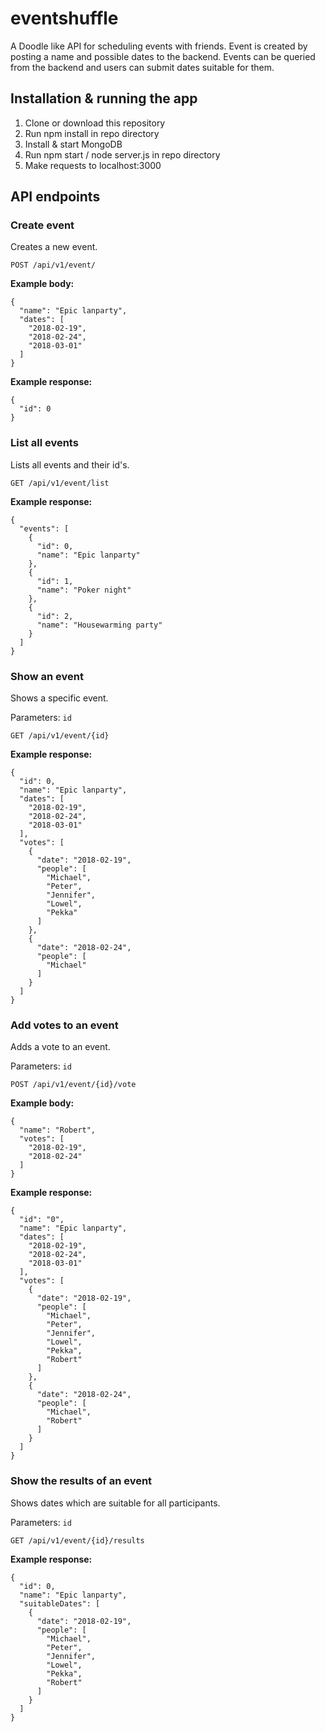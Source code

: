 # eventshuffle
A Doodle like API for scheduling events with friends. Event is created by posting a name and possible dates to the backend. Events can be queried from the backend and users can submit dates suitable for them.

## Installation & running the app
1. Clone or download this repository
2. Run npm install in repo directory
3. Install & start MongoDB
4. Run npm start / node server.js in repo directory
5. Make requests to localhost:3000

## API endpoints
### Create event

Creates a new event.

```POST /api/v1/event/```

**Example body:**

```
{
  "name": "Epic lanparty",
  "dates": [
    "2018-02-19",
    "2018-02-24",
    "2018-03-01"
  ]
}
```

**Example response:**

```
{
  "id": 0
}
```
### List all events

Lists all events and their id's.

```GET /api/v1/event/list ```

**Example response:**

```
{
  "events": [
    {
      "id": 0,
      "name": "Epic lanparty"
    },
    {
      "id": 1,
      "name": "Poker night"
    },
    {
      "id": 2,
      "name": "Housewarming party"
    }
  ]
}
```

### Show an event

Shows a specific event.

Parameters: ```id```

```GET /api/v1/event/{id}```

**Example response:**
```
{
  "id": 0,
  "name": "Epic lanparty",
  "dates": [
    "2018-02-19",
    "2018-02-24",
    "2018-03-01"
  ],
  "votes": [
    {
      "date": "2018-02-19",
      "people": [
        "Michael",
        "Peter",
        "Jennifer",
        "Lowel",
        "Pekka"
      ]
    },
    {
      "date": "2018-02-24",
      "people": [
        "Michael"
      ]
    }
  ]
}
```

### Add votes to an event

Adds a vote to an event.

Parameters: ```id```

```POST /api/v1/event/{id}/vote```

**Example body:**

```
{
  "name": "Robert",
  "votes": [
    "2018-02-19",
    "2018-02-24"
  ]
}
```

**Example response:**

```
{
  "id": "0",
  "name": "Epic lanparty",
  "dates": [
    "2018-02-19",
    "2018-02-24",
    "2018-03-01"
  ],
  "votes": [
    {
      "date": "2018-02-19",
      "people": [
        "Michael",
        "Peter",
        "Jennifer",
        "Lowel",
        "Pekka",
        "Robert"
      ]
    },
    {
      "date": "2018-02-24",
      "people": [
        "Michael",
        "Robert"
      ]
    }
  ]
}
```

### Show the results of an event

Shows dates which are suitable for all participants.

Parameters: ```id```

```GET /api/v1/event/{id}/results```

**Example response:**

```
{
  "id": 0,
  "name": "Epic lanparty",
  "suitableDates": [
    {
      "date": "2018-02-19",
      "people": [
        "Michael",
        "Peter",
        "Jennifer",
        "Lowel",
        "Pekka",
        "Robert"
      ]
    }
  ]
}
```
